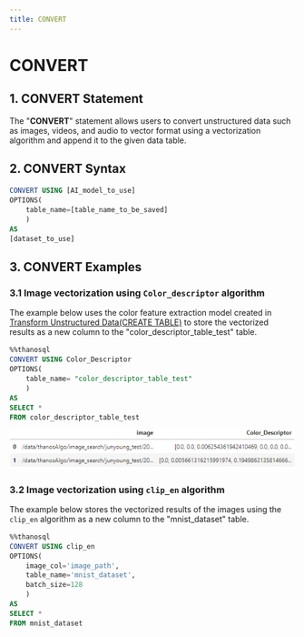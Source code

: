 ```yaml
---
title: CONVERT
---
```


# __CONVERT__

## __1. CONVERT Statement__

The "__CONVERT__" statement allows users to convert unstructured data such as images, videos, and audio to vector format using a vectorization algorithm and append it to the given data table. 
## __2. CONVERT Syntax__

```sql
CONVERT USING [AI_model_to_use]
OPTIONS(
    table_name=[table_name_to_be_saved]
    )
AS
[dataset_to_use]
```

## __3. CONVERT Examples__

### __3.1 Image vectorization using `Color_descriptor` algorithm__
The example below uses the color feature extraction model created in [Transform Unstructured Data(CREATE TABLE)](/en/how-to_guides/ThanoSQL_query/CREATE_TABLE_SYNTAX/) to store the vectorized results as a new column to the "color_descriptor_table_test" table.

```sql
%%thanosql
CONVERT USING Color_Descriptor
OPTIONS(
    table_name= "color_descriptor_table_test"
    )
AS
SELECT *
FROM color_descriptor_table_test
```

[![IMAGE](/img/thanosql_syntax/query/CONVERT/img1.png)](/img/thanosql_syntax/query/CONVERT/img1.png)

### __3.2 Image vectorization using `clip_en` algorithm__

The example below stores the vectorized results of the images using the `clip_en` algorithm as a new column to the "mnist_dataset" table.

```sql
%%thanosql
CONVERT USING clip_en
OPTIONS(
    image_col='image_path',
    table_name='mnist_dataset',
    batch_size=128
    )
AS
SELECT *
FROM mnist_dataset
```
